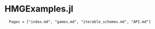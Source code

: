 # HMGExamples.jl

```@contents
  Pages = ["index.md", "games.md", "iterable_schemes.md", "API.md"]
```